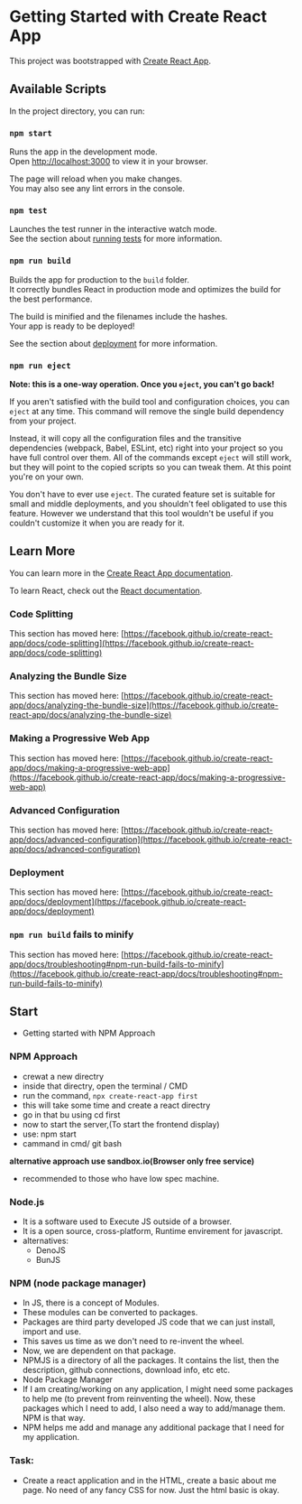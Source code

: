 # Getting Started with Create React App

This project was bootstrapped with [Create React App](https://github.com/facebook/create-react-app).

## Available Scripts

In the project directory, you can run:

### `npm start`

Runs the app in the development mode.\
Open [http://localhost:3000](http://localhost:3000) to view it in your browser.

The page will reload when you make changes.\
You may also see any lint errors in the console.

### `npm test`

Launches the test runner in the interactive watch mode.\
See the section about [running tests](https://facebook.github.io/create-react-app/docs/running-tests) for more information.

### `npm run build`

Builds the app for production to the `build` folder.\
It correctly bundles React in production mode and optimizes the build for the best performance.

The build is minified and the filenames include the hashes.\
Your app is ready to be deployed!

See the section about [deployment](https://facebook.github.io/create-react-app/docs/deployment) for more information.

### `npm run eject`

**Note: this is a one-way operation. Once you `eject`, you can't go back!**

If you aren't satisfied with the build tool and configuration choices, you can `eject` at any time. This command will remove the single build dependency from your project.

Instead, it will copy all the configuration files and the transitive dependencies (webpack, Babel, ESLint, etc) right into your project so you have full control over them. All of the commands except `eject` will still work, but they will point to the copied scripts so you can tweak them. At this point you're on your own.

You don't have to ever use `eject`. The curated feature set is suitable for small and middle deployments, and you shouldn't feel obligated to use this feature. However we understand that this tool wouldn't be useful if you couldn't customize it when you are ready for it.

## Learn More

You can learn more in the [Create React App documentation](https://facebook.github.io/create-react-app/docs/getting-started).

To learn React, check out the [React documentation](https://reactjs.org/).

### Code Splitting

This section has moved here: [https://facebook.github.io/create-react-app/docs/code-splitting](https://facebook.github.io/create-react-app/docs/code-splitting)

### Analyzing the Bundle Size

This section has moved here: [https://facebook.github.io/create-react-app/docs/analyzing-the-bundle-size](https://facebook.github.io/create-react-app/docs/analyzing-the-bundle-size)

### Making a Progressive Web App

This section has moved here: [https://facebook.github.io/create-react-app/docs/making-a-progressive-web-app](https://facebook.github.io/create-react-app/docs/making-a-progressive-web-app)

### Advanced Configuration

This section has moved here: [https://facebook.github.io/create-react-app/docs/advanced-configuration](https://facebook.github.io/create-react-app/docs/advanced-configuration)

### Deployment

This section has moved here: [https://facebook.github.io/create-react-app/docs/deployment](https://facebook.github.io/create-react-app/docs/deployment)

### `npm run build` fails to minify

This section has moved here: [https://facebook.github.io/create-react-app/docs/troubleshooting#npm-run-build-fails-to-minify](https://facebook.github.io/create-react-app/docs/troubleshooting#npm-run-build-fails-to-minify)


## Start
- Getting started with NPM Approach

### NPM Approach

- crewat a new directry
- inside that directry, open the terminal / CMD
- run the command, `npx create-react-app first`
- this will take some time and create a react directry
- go in that bu using cd first
- now to start the server,(To start the  frontend display)
- use: npm start 
- cammand in cmd/ git bash

**alternative approach use sandbox.io(Browser only free service)**
- recommended to those who have low spec machine.



### Node.js
- It is a software used to Execute JS outside of a browser.
- It is a open source, cross-platform, Runtime envirement for javascript.
- alternatives:
  - DenoJS
  - BunJS

### NPM (node package manager)
- In JS, there is a concept of Modules.
- These modules can be converted to packages.
- Packages are third party developed JS code that we can just install, import and use.
- This saves us time as we don't need to re-invent the wheel.
- Now, we are dependent on that package.
- NPMJS is a directory of all the packages. It contains the list, then the description, github connections, download info, etc etc.
- Node Package Manager
- If I am creating/working on any application, I might need some packages to help me (to prevent from reinventing the wheel). Now, these packages which I need to add, I also need a way to add/manage them. NPM is that way.
- NPM helps me add and manage any additional package that I need for my application.

### Task:
- Create a react application and in the HTML, create a basic about me page. No need of any fancy CSS for now. Just the html basic is okay.

